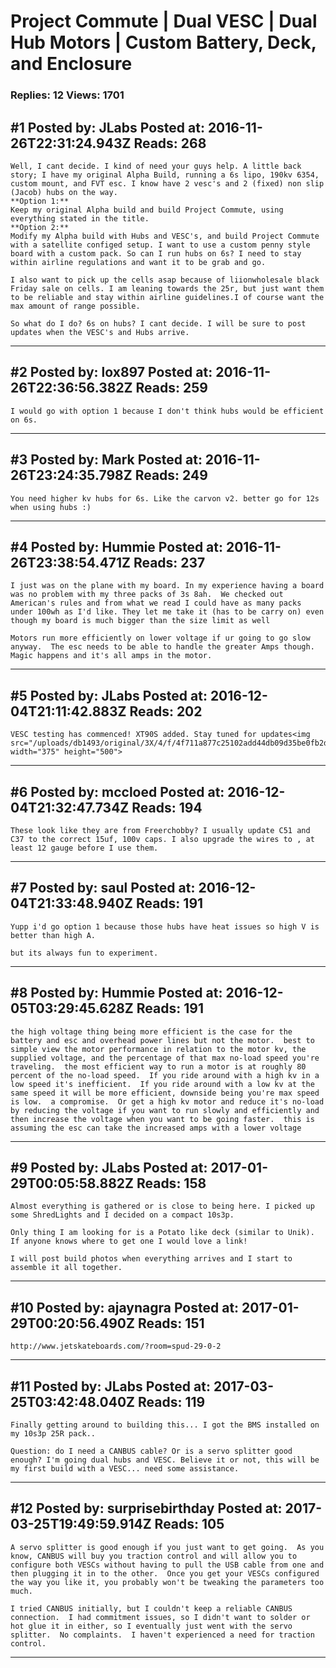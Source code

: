 # Project Commute &#124; Dual VESC &#124; Dual Hub Motors &#124; Custom Battery, Deck, and Enclosure

### Replies: 12 Views: 1701

## \#1 Posted by: JLabs Posted at: 2016-11-26T22:31:24.943Z Reads: 268

```
Well, I cant decide. I kind of need your guys help. A little back story; I have my original Alpha Build, running a 6s lipo, 190kv 6354, custom mount, and FVT esc. I know have 2 vesc's and 2 (fixed) non slip (Jacob) hubs on the way. 
**Option 1:**
Keep my original Alpha build and build Project Commute, using everything stated in the title. 
**Option 2:**
Modify my Alpha build with Hubs and VESC's, and build Project Commute with a satellite configed setup. I want to use a custom penny style board with a custom pack. So can I run hubs on 6s? I need to stay within airline regulations and want it to be grab and go. 

I also want to pick up the cells asap because of liionwholesale black Friday sale on cells. I am leaning towards the 25r, but just want them to be reliable and stay within airline guidelines.I of course want the max amount of range possible.

So what do I do? 6s on hubs? I cant decide. I will be sure to post updates when the VESC's and Hubs arrive.
```

---
## \#2 Posted by: lox897 Posted at: 2016-11-26T22:36:56.382Z Reads: 259

```
I would go with option 1 because I don't think hubs would be efficient on 6s.
```

---
## \#3 Posted by: Mark Posted at: 2016-11-26T23:24:35.798Z Reads: 249

```
You need higher kv hubs for 6s. Like the carvon v2. better go for 12s when using hubs :)
```

---
## \#4 Posted by: Hummie Posted at: 2016-11-26T23:38:54.471Z Reads: 237

```
I just was on the plane with my board. In my experience having a board was no problem with my three packs of 3s 8ah.  We checked out American's rules and from what we read I could have as many packs under 100wh as I'd like. They let me take it (has to be carry on) even though my board is much bigger than the size limit as well 

Motors run more efficiently on lower voltage if ur going to go slow anyway.  The esc needs to be able to handle the greater Amps though. Magic happens and it's all amps in the motor.
```

---
## \#5 Posted by: JLabs Posted at: 2016-12-04T21:11:42.883Z Reads: 202

```
VESC testing has commenced! XT90S added. Stay tuned for updates<img src="/uploads/db1493/original/3X/4/f/4f711a877c25102add44db09d35be0fb2d3f0095.jpg" width="375" height="500">
```

---
## \#6 Posted by: mccloed Posted at: 2016-12-04T21:32:47.734Z Reads: 194

```
These look like they are from Freerchobby? I usually update C51 and C37 to the correct 15uf, 100v caps. I also upgrade the wires to , at least 12 gauge before I use them.
```

---
## \#7 Posted by: saul Posted at: 2016-12-04T21:33:48.940Z Reads: 191

```
Yupp i'd go option 1 because those hubs have heat issues so high V is better than high A.

but its always fun to experiment.
```

---
## \#8 Posted by: Hummie Posted at: 2016-12-05T03:29:45.628Z Reads: 191

```
the high voltage thing being more efficient is the case for the battery and esc and overhead power lines but not the motor.  best to simple view the motor performance in relation to the motor kv, the supplied voltage, and the percentage of that max no-load speed you're traveling.  the most efficient way to run a motor is at roughly 80 percent of the no-load speed.  If you ride around with a high kv in a low speed it's inefficient.  If you ride around with a low kv at the same speed it will be more efficient, downside being you're max speed is low.  a compromise.  Or get a high kv motor and reduce it's no-load by reducing the voltage if you want to run slowly and efficiently and then increase the voltage when you want to be going faster.  this is assuming the esc can take the increased amps with a lower voltage
```

---
## \#9 Posted by: JLabs Posted at: 2017-01-29T00:05:58.882Z Reads: 158

```
Almost everything is gathered or is close to being here. I picked up some ShredLights and I decided on a compact 10s3p. 

Only thing I am looking for is a Potato like deck (similar to Unik). If anyone knows where to get one I would love a link! 

I will post build photos when everything arrives and I start to assemble it all together.
```

---
## \#10 Posted by: ajaynagra Posted at: 2017-01-29T00:20:56.490Z Reads: 151

```
http://www.jetskateboards.com/?room=spud-29-0-2
```

---
## \#11 Posted by: JLabs Posted at: 2017-03-25T03:42:48.040Z Reads: 119

```
Finally getting around to building this... I got the BMS installed on my 10s3p 25R pack.. 

Question: do I need a CANBUS cable? Or is a servo splitter good enough? I'm going dual hubs and VESC. Believe it or not, this will be my first build with a VESC... need some assistance.
```

---
## \#12 Posted by: surprisebirthday Posted at: 2017-03-25T19:49:59.914Z Reads: 105

```
A servo splitter is good enough if you just want to get going.  As you know, CANBUS will buy you traction control and will allow you to configure both VESCs without having to pull the USB cable from one and then plugging it in to the other.  Once you get your VESCs configured the way you like it, you probably won't be tweaking the parameters too much.

I tried CANBUS initially, but I couldn't keep a reliable CANBUS connection.  I had commitment issues, so I didn't want to solder or hot glue it in either, so I eventually just went with the servo splitter.  No complaints.  I haven't experienced a need for traction control.
```

---
